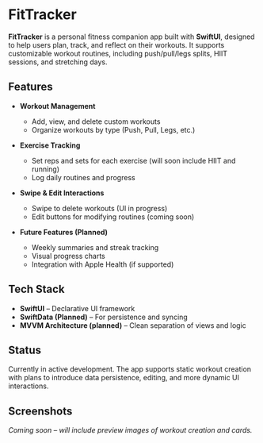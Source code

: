 # FitTracker

**FitTracker** is a personal fitness companion app built with **SwiftUI**, designed to help users plan, track, and reflect on their workouts. It supports customizable workout routines, including push/pull/legs splits, HIIT sessions, and stretching days.

## Features

- **Workout Management**
  - Add, view, and delete custom workouts
  - Organize workouts by type (Push, Pull, Legs, etc.)

- **Exercise Tracking**
  - Set reps and sets for each exercise (will soon include HIIT and running)
  - Log daily routines and progress

- **Swipe & Edit Interactions**
  - Swipe to delete workouts (UI in progress)
  - Edit buttons for modifying routines (coming soon)

- **Future Features (Planned)**
  - Weekly summaries and streak tracking
  - Visual progress charts
  - Integration with Apple Health (if supported)

## Tech Stack

- **SwiftUI** – Declarative UI framework
- **SwiftData (Planned)** – For persistence and syncing
- **MVVM Architecture (planned)** – Clean separation of views and logic

## Status

Currently in active development. The app supports static workout creation with plans to introduce data persistence, editing, and more dynamic UI interactions.

## Screenshots

*Coming soon – will include preview images of workout creation and cards.*
